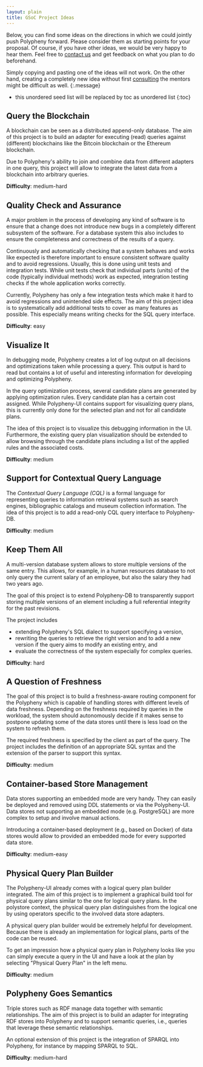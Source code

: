 ```yaml
---
layout: plain
title: GSoC Project Ideas
---
```


Below, you can find some ideas on the directions in which we could jointly push Polypheny forward. Please consider them as starting points for your proposal. Of course, if you have other ideas, we would be very happy to hear them. Feel free to [contact us](/community/gsoc/#contact) and get feedback on what you plan to do beforehand.

Simply copying and pasting one of the ideas will not work. On the other hand, creating a completely new idea without first [consulting](/community/gsoc/#contact) the mentors might be difficult as well.
{:.message}

* this unordered seed list will be replaced by toc as unordered list
{:toc}


## Query the Blockchain
A blockchain can be seen as a distributed append-only database. The aim of this project is to build an adapter for executing (read) queries against (different) blockchains like the Bitcoin blockchain or the Ethereum blockchain.

Due to Polypheny's ability to join and combine data from different adapters in one query, this project will allow to integrate the latest data from a blockchain into arbitrary queries. 

**Difficulty**: medium-hard


## Quality Check and Assurance
A major problem in the process of developing any kind of software is to ensure that a change does not introduce new bugs in a completely different subsystem of the software. For a database system this also includes to ensure the completeness and correctness of the results of a query.

Continuously and automatically checking that a system behaves and works like expected is therefore important to ensure consistent software quality and to avoid regressions. Usually, this is done using unit tests and integration tests. While unit tests check that individual parts (units) of the code (typically individual methods) work as expected, integration testing checks if the whole application works correctly.

Currently, Polypheny has only a few integration tests which make it hard to avoid regressions and unintended side effects. The aim of this project idea is to systematically add additional tests to cover as many features as possible. This especially means writing checks for the SQL query interface.

**Difficulty**: easy


##  Visualize It
In debugging mode, Polypheny creates a lot of log output on all decisions and optimizations taken while processing a query. This output is hard to read but contains a lot of useful and interesting information for developing and optimizing Polypheny. 

In the query optimization process, several candidate plans are generated by applying optimization rules. Every candidate plan has a certain cost assigned. While Polypheny-UI contains support for visualizing query plans, this is currently only done for the selected plan and not for all candidate plans.

The idea of this project is to visualize this debugging information in the UI. Furthermore, the existing query plan visualization should be extended to allow browsing through the candidate plans including a list of the applied rules and the associated costs.

**Difficulty**: medium


## Support for Contextual Query Language
The _Contextual Query Language (CQL)_ is a formal language for representing queries to information retrieval systems such as search engines, bibliographic catalogs and museum collection information. The idea of this project is to add a read-only CQL query interface to Polypheny-DB. 

**Difficulty**: medium


## Keep Them All     
A multi-version database system allows to store multiple versions of the same entry. This allows, for example, in a human resources database to not only query the current salary of an employee, but also the salary they had two years ago.  

The goal of this project is to extend Polypheny-DB to transparently support storing multiple versions of an element including a full referential integrity for the past revisions. 

The project includes
* extending Polypheny's SQL dialect to support specifying a version,
* rewriting the queries to retrieve the right version and to add a new version if the query aims to modify an existing entry, and
* evaluate the correctness of the system especially for complex queries.

**Difficulty**: hard


## A Question of Freshness
The goal of this project is to build a freshness-aware routing component for the Polypheny which is capable of handling stores with different levels of data freshness. Depending on the freshness required by queries in the workload, the system should autonomously decide if it makes sense to postpone updating some of the data stores until there is less load on the system to refresh them.

The required freshness is specified by the client as part of the query. The project includes the definition of an appropriate SQL syntax and the extension of the parser to support this syntax.

**Difficulty**: medium


## Container-based Store Management
Data stores supporting an embedded mode are very handy. They can easily be deployed and removed using DDL statements or via the Polypheny-UI. Data stores not supporting an embedded mode (e.g. PostgreSQL) are more complex to setup and involve manual actions. 

Introducing a container-based deployment (e.g., based on Docker) of data stores would allow to provided an embedded mode for every supported data store. 

**Difficulty**: medium-easy


## Physical Query Plan Builder
The Polypheny-UI already comes with a logical query plan builder integrated. The aim of this project is to implement a graphical build tool for physical query plans similar to the one for logical query plans. In the polystore context, the physical query plan distinguishes from the logical one by using operators specific to the involved data store adapters. 

A physical query plan builder would be extremely helpful for development. Because there is already an implementation for logical plans, parts of the code can be reused. 

To get an impression how a physical query plan in Polypheny looks like you can simply execute a query in the UI and have a look at the plan by selecting "Physical Query Plan" in the left menu.

**Difficulty**: medium


## Polypheny Goes Semantics 
Triple stores such as RDF manage data together with semantic relationships. The aim of this project is to build an adapter for integrating RDF stores into Polypheny and to support semantic queries, i.e., queries that leverage these semantic relationships.

An optional extension of this project is the integration of SPARQL into Polypheny, for instance by mapping SPARQL to SQL.

**Difficulty**: medium-hard



